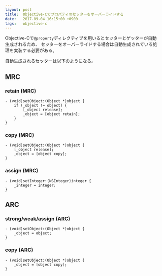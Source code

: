 ```yaml
---
layout: post
title:  Objective-Cでプロパティのセッターをオーバーライドする
date:   2017-09-04 16:15:00 +0900
tags:   objective-c
---
```


Objective-Cで`@property`ディレクティブを用いるとセッターとゲッターが自動生成されるため、
セッターをオーバーライドする場合は自動生成されている処理を実装する必要がある。

自動生成されるセッターは以下のようになる。

## MRC

### retain (MRC)

```objc
- (void)setObject:(Object *)object {
    if (_object != object) {
        [_object release];
        _object = [object retain];
    }
}
```

### copy (MRC)

```objc
- (void)setObject:(Object *)object {
    [_object release];
    _object = [object copy];
}
```

### assign (MRC)

```objc
- (void)setInteger:(NSInteger)integer {
    _integer = integer;
}
```

## ARC

### strong/weak/assign (ARC)

```objc
- (void)setObject:(Object *)object {
    _object = object;
}
```

### copy (ARC)

```objc
- (void)setObject:(Object *)object {
    _object = [object copy];
}
```
